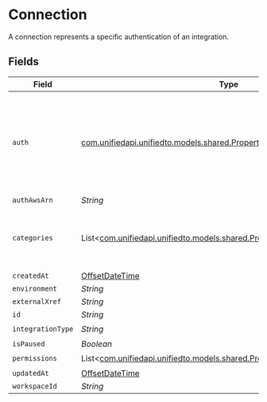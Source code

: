 # Connection

A connection represents a specific authentication of an integration.


## Fields

| Field                                                                                                                              | Type                                                                                                                               | Required                                                                                                                           | Description                                                                                                                        |
| ---------------------------------------------------------------------------------------------------------------------------------- | ---------------------------------------------------------------------------------------------------------------------------------- | ---------------------------------------------------------------------------------------------------------------------------------- | ---------------------------------------------------------------------------------------------------------------------------------- |
| `auth`                                                                                                                             | [com.unifiedapi.unifiedto.models.shared.PropertyConnectionAuth](../../models/shared/PropertyConnectionAuth.md)                     | :heavy_minus_sign:                                                                                                                 | An authentication object that represents a specific authorized user's connection to an integration.                                |
| `authAwsArn`                                                                                                                       | *String*                                                                                                                           | :heavy_minus_sign:                                                                                                                 | N/A                                                                                                                                |
| `categories`                                                                                                                       | List<[com.unifiedapi.unifiedto.models.shared.PropertyConnectionCategories](../../models/shared/PropertyConnectionCategories.md)>   | :heavy_check_mark:                                                                                                                 | The Integration categories that this connection supports                                                                           |
| `createdAt`                                                                                                                        | [OffsetDateTime](https://docs.oracle.com/javase/8/docs/api/java/time/OffsetDateTime.html)                                          | :heavy_minus_sign:                                                                                                                 | N/A                                                                                                                                |
| `environment`                                                                                                                      | *String*                                                                                                                           | :heavy_minus_sign:                                                                                                                 | N/A                                                                                                                                |
| `externalXref`                                                                                                                     | *String*                                                                                                                           | :heavy_minus_sign:                                                                                                                 | N/A                                                                                                                                |
| `id`                                                                                                                               | *String*                                                                                                                           | :heavy_minus_sign:                                                                                                                 | N/A                                                                                                                                |
| `integrationType`                                                                                                                  | *String*                                                                                                                           | :heavy_check_mark:                                                                                                                 | N/A                                                                                                                                |
| `isPaused`                                                                                                                         | *Boolean*                                                                                                                          | :heavy_minus_sign:                                                                                                                 | N/A                                                                                                                                |
| `permissions`                                                                                                                      | List<[com.unifiedapi.unifiedto.models.shared.PropertyConnectionPermissions](../../models/shared/PropertyConnectionPermissions.md)> | :heavy_check_mark:                                                                                                                 | N/A                                                                                                                                |
| `updatedAt`                                                                                                                        | [OffsetDateTime](https://docs.oracle.com/javase/8/docs/api/java/time/OffsetDateTime.html)                                          | :heavy_minus_sign:                                                                                                                 | N/A                                                                                                                                |
| `workspaceId`                                                                                                                      | *String*                                                                                                                           | :heavy_minus_sign:                                                                                                                 | N/A                                                                                                                                |